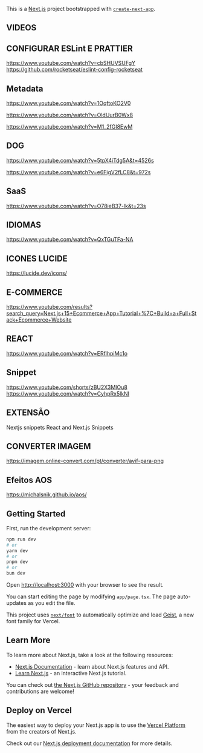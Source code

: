 This is a [Next.js](https://nextjs.org) project bootstrapped with [`create-next-app`](https://nextjs.org/docs/app/api-reference/cli/create-next-app).

## VIDEOS

## CONFIGURAR ESLint E PRATTIER
https://www.youtube.com/watch?v=cbSHUVSUFgY
https://github.com/rocketseat/eslint-config-rocketseat

## Metadata

https://www.youtube.com/watch?v=1OqftoKO2V0

https://www.youtube.com/watch?v=OldUurB0Wx8

https://www.youtube.com/watch?v=M1_2fGI8EwM

## DOG

https://www.youtube.com/watch?v=5tpX4iTdg5A&t=4526s

https://www.youtube.com/watch?v=e6FigV2fLC8&t=972s

## SaaS

https://www.youtube.com/watch?v=O78ieB37-lk&t=23s

## IDIOMAS

https://www.youtube.com/watch?v=QxTGuTFa-NA

## ICONES LUCIDE
https://lucide.dev/icons/

## E-COMMERCE

https://www.youtube.com/results?search_query=Next.js+15+Ecommerce+App+Tutorial+%7C+Build+a+Full+Stack+Ecommerce+Website

## REACT
https://www.youtube.com/watch?v=ERflhpiMc1o

## Snippet
https://www.youtube.com/shorts/zBU2X3MlOu8
https://www.youtube.com/watch?v=CyhpRx5lkNI

## EXTENSÃO
Nextjs snippets
React and Next.js Snippets

## CONVERTER IMAGEM
https://imagem.online-convert.com/pt/converter/avif-para-png

## Efeitos AOS
https://michalsnik.github.io/aos/

## Getting Started

First, run the development server:

```bash
npm run dev
# or
yarn dev
# or
pnpm dev
# or
bun dev
```

Open [http://localhost:3000](http://localhost:3000) with your browser to see the result.

You can start editing the page by modifying `app/page.tsx`. The page auto-updates as you edit the file.

This project uses [`next/font`](https://nextjs.org/docs/app/building-your-application/optimizing/fonts) to automatically optimize and load [Geist](https://vercel.com/font), a new font family for Vercel.

## Learn More

To learn more about Next.js, take a look at the following resources:

- [Next.js Documentation](https://nextjs.org/docs) - learn about Next.js features and API.
- [Learn Next.js](https://nextjs.org/learn) - an interactive Next.js tutorial.

You can check out [the Next.js GitHub repository](https://github.com/vercel/next.js) - your feedback and contributions are welcome!

## Deploy on Vercel

The easiest way to deploy your Next.js app is to use the [Vercel Platform](https://vercel.com/new?utm_medium=default-template&filter=next.js&utm_source=create-next-app&utm_campaign=create-next-app-readme) from the creators of Next.js.

Check out our [Next.js deployment documentation](https://nextjs.org/docs/app/building-your-application/deploying) for more details.
